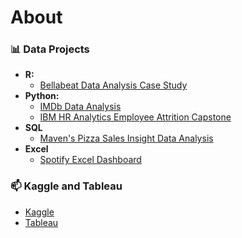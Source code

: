 # About

### 📊 Data Projects 
- **R:** 
  - [Bellabeat Data Analysis Case Study](https://github.com/karlyndiary/Bellabeat_Data_Analytics_Capstone) 
- **Python:** 
  - [IMDb Data Analysis](https://github.com/karlyndiary/IMDb-Data-Analysis)
  - [IBM HR Analytics Employee Attrition Capstone](https://github.com/karlyndiary/IBM-HR-Analytics-Employee-Attrition-Capstone)
- **SQL**
  - [Maven's Pizza Sales Insight Data Analysis](https://github.com/karlyndiary/Mavens-Pizza-Sales-Insight)
- **Excel**
  - [Spotify Excel Dashboard](https://github.com/karlyndiary/Spotify-Excel-Dashboard)

### 📫 Kaggle and Tableau
- [Kaggle](https://www.kaggle.com/karenjudelyn)
- [Tableau](https://public.tableau.com/app/profile/karen.judelyn.fernandes)
